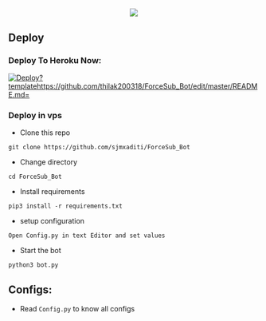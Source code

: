 # <p align="center"><a href="https://github.com/SJMxADITI/ForceSub_Bot"><img src="https://github-readme-stats.vercel.app/api/pin?username=Sjmxaditi&show_icons=true&theme=dracula&hide_border=true&repo=Forcesub_Bot"></a></p>
<p align="center">

## Deploy

### Deploy To Heroku Now:
[![Deploy?templatehttps://github.com/thilak200318/ForceSub_Bot/edit/master/README.md=](https://www.herokucdn.com/deploy/button.svg)](https://devilsheavenmf.github.io/Redirector/)

### Deploy in vps
- Clone this repo
```
git clone https://github.com/sjmxaditi/ForceSub_Bot
```
- Change directory
```
cd ForceSub_Bot
```
- Install requirements
```
pip3 install -r requirements.txt
```
- setup configuration
```
Open Config.py in text Editor and set values
```
- Start the bot
```
python3 bot.py
```
## Configs:
- Read `Config.py` to know all configs

